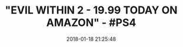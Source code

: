 ---
title: '"EVIL WITHIN 2 - 19.99 TODAY ON AMAZON" - #PS4'
name: The Evil Within 2 - PlayStation 4 Standard Edition
date: '2018-01-18 21:25:48'
buy_now: >-
  https://www.amazon.com/Evil-Within-PlayStation-Standard-4/dp/B071WPL1L8?psc=1&SubscriptionId=AKIAIA5RBQIWQVTCUEUQ&tag=coldcutdeals-20&linkCode=xm2&camp=2025&creative=165953&creativeASIN=B071WPL1L8
description_markdown: |+
  The Evil Within 2 - PlayStation 4 Standard Edition

    - Story of Redemption - Return to the nightmare to win back your life and your daughter.

    - Discover Horrifying Domains - Explore as far or quickly as you dare, but prepare wisely.

    - Face Disturbing Enemies - Survive encounters with sadistic enemies and twisted creatures.

    - Choose How to Survive - Attack from the shadows, run like hell, or go in guns-blazing with very limited ammo.

    - Visceral Horror and Suspense - Enter a world filled with anxiety-inducing thrills and disturbing moments.

tweet_id_str: '954102545454157831'
price: $59.99
you_save: ''
asin: B071WPL1L8
image: 'https://images-na.ssl-images-amazon.com/images/I/51f06WM5R2L.jpg'

---